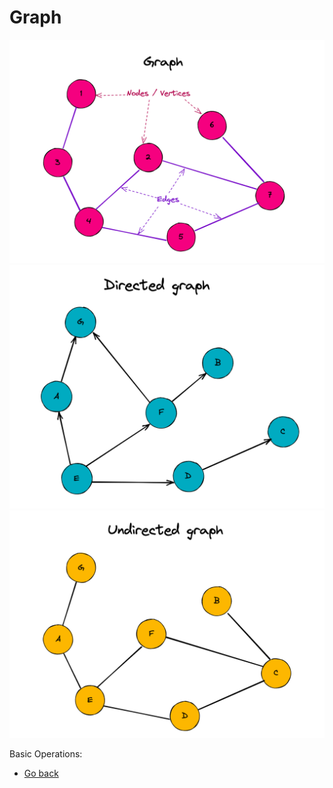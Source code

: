 # Graph

![Graph](./graph.png)
![Graph directed](./graph-directed.png)
![Graph undirected](./graph-undirected.png)

Basic Operations:



* [Go back](../readme.md)